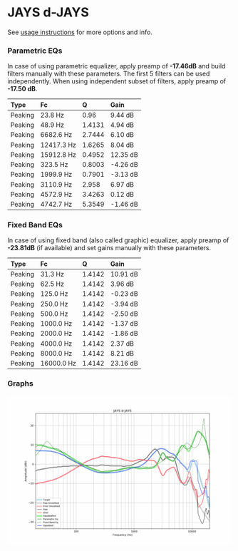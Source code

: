# JAYS d-JAYS
See [usage instructions](https://github.com/jaakkopasanen/AutoEq#usage) for more options and info.

### Parametric EQs
In case of using parametric equalizer, apply preamp of **-17.46dB** and build filters manually
with these parameters. The first 5 filters can be used independently.
When using independent subset of filters, apply preamp of **-17.50 dB**.

| Type    | Fc         |      Q | Gain     |
|:--------|:-----------|:-------|:---------|
| Peaking | 23.8 Hz    | 0.96   | 9.44 dB  |
| Peaking | 48.9 Hz    | 1.4131 | 4.94 dB  |
| Peaking | 6682.6 Hz  | 2.7444 | 6.10 dB  |
| Peaking | 12417.3 Hz | 1.6265 | 8.04 dB  |
| Peaking | 15912.8 Hz | 0.4952 | 12.35 dB |
| Peaking | 323.5 Hz   | 0.8003 | -4.26 dB |
| Peaking | 1999.9 Hz  | 0.7901 | -3.13 dB |
| Peaking | 3110.9 Hz  | 2.958  | 6.97 dB  |
| Peaking | 4572.9 Hz  | 3.4263 | 0.12 dB  |
| Peaking | 4742.7 Hz  | 5.3549 | -1.46 dB |

### Fixed Band EQs
In case of using fixed band (also called graphic) equalizer, apply preamp of **-23.81dB**
(if available) and set gains manually with these parameters.

| Type    | Fc         |      Q | Gain     |
|:--------|:-----------|:-------|:---------|
| Peaking | 31.3 Hz    | 1.4142 | 10.91 dB |
| Peaking | 62.5 Hz    | 1.4142 | 3.96 dB  |
| Peaking | 125.0 Hz   | 1.4142 | -0.23 dB |
| Peaking | 250.0 Hz   | 1.4142 | -3.94 dB |
| Peaking | 500.0 Hz   | 1.4142 | -2.50 dB |
| Peaking | 1000.0 Hz  | 1.4142 | -1.37 dB |
| Peaking | 2000.0 Hz  | 1.4142 | -1.86 dB |
| Peaking | 4000.0 Hz  | 1.4142 | 2.37 dB  |
| Peaking | 8000.0 Hz  | 1.4142 | 8.21 dB  |
| Peaking | 16000.0 Hz | 1.4142 | 23.16 dB |

### Graphs
![](./JAYS%20d-JAYS.png)